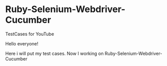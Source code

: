 # Ruby-Selenium-Webdriver-Cucumber
TestCases for YouTube

Hello everyone! 

Here i will put my test cases. Now I working on Ruby-Selenium-Webdriver-Cucumber


